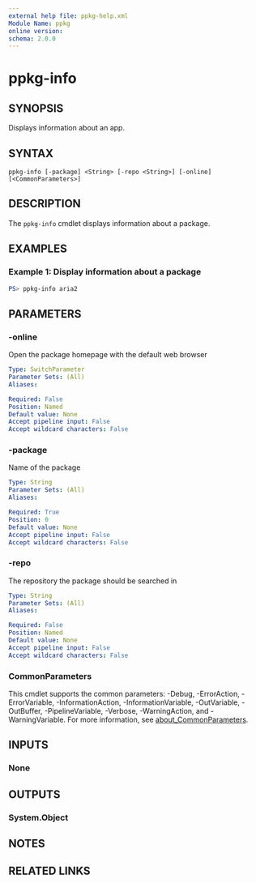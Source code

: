 ```yaml
---
external help file: ppkg-help.xml
Module Name: ppkg
online version:
schema: 2.0.0
---
```


# ppkg-info

## SYNOPSIS
Displays information about an app.

## SYNTAX

```
ppkg-info [-package] <String> [-repo <String>] [-online] [<CommonParameters>]
```

## DESCRIPTION
The `ppkg-info` cmdlet displays information about a package.

## EXAMPLES

### Example 1: Display information about a package
```powershell
PS> ppkg-info aria2
```

## PARAMETERS

### -online
Open the package homepage with the default web browser

```yaml
Type: SwitchParameter
Parameter Sets: (All)
Aliases:

Required: False
Position: Named
Default value: None
Accept pipeline input: False
Accept wildcard characters: False
```

### -package
Name of the package

```yaml
Type: String
Parameter Sets: (All)
Aliases:

Required: True
Position: 0
Default value: None
Accept pipeline input: False
Accept wildcard characters: False
```

### -repo
The repository the package should be searched in

```yaml
Type: String
Parameter Sets: (All)
Aliases:

Required: False
Position: Named
Default value: None
Accept pipeline input: False
Accept wildcard characters: False
```

### CommonParameters
This cmdlet supports the common parameters: -Debug, -ErrorAction, -ErrorVariable, -InformationAction, -InformationVariable, -OutVariable, -OutBuffer, -PipelineVariable, -Verbose, -WarningAction, and -WarningVariable. For more information, see [about_CommonParameters](http://go.microsoft.com/fwlink/?LinkID=113216).

## INPUTS

### None

## OUTPUTS

### System.Object
## NOTES

## RELATED LINKS
